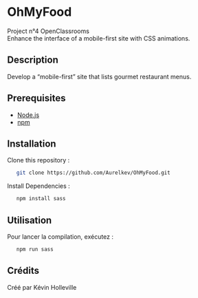 # OhMyFood
Project n°4 OpenClassrooms  
Enhance the interface of a mobile-first site with CSS animations.
## Description 
Develop a “mobile-first” site that lists gourmet restaurant menus.
## Prerequisites
 - [Node.js](https://nodejs.org)
 - [npm](https://www.npmjs.com/)  
## Installation
Clone this repository :  
```bash
   git clone https://github.com/Aurelkev/OhMyFood.git 
```   
Install Dependencies :
```bash
   npm install sass
```   
## Utilisation
Pour lancer la compilation, exécutez :
``` bash
   npm run sass
```
## Crédits
Créé par Kévin Holleville
